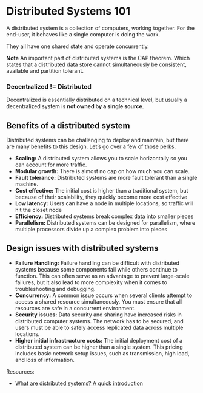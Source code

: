# Distributed Systems 101

A distributed system is a collection of computers, working together. For the end-user, it behaves like a single computer is doing the work.

They all have one shared state and operate concurrently.

**Note** An important part of distributed systems is the CAP theorem. Which states that a distributed data store cannot simultaneously be consistent, available and partition tolerant.

### Decentralized != Distributed

Decentralized is essentially distributed on a technical level, but usually a decentralized system is **not owned by a single source**.

## Benefits of a distributed system

Distributed systems can be challenging to deploy and maintain, but there are many benefits to this design. Let’s go over a few of those perks.

- **Scaling:** A distributed system allows you to scale horizontally so you can account for more traffic.
- **Modular growth:** There is almost no cap on how much you can scale.
- **Fault tolerance:** Distributed systems are more fault tolerant than a single machine.
- **Cost effective:** The initial cost is higher than a traditional system, but because of their scalability, they quickly become more cost effective
- **Low latency:** Users can have a node in multiple locations, so traffic will hit the closet node
- **Efficiency:** Distributed systems break complex data into smaller pieces
- **Parallelism:** Distributed systems can be designed for parallelism, where multiple processors divide up a complex problem into pieces

## Design issues with distributed systems

- **Failure Handling:** Failure handling can be difficult with distributed systems because some components fail while others continue to function. This can often serve as an advantage to prevent large-scale failures, but it also lead to more complexity when it comes to troubleshooting and debugging.
- **Concurrency:** A common issue occurs when several clients attempt to access a shared resource simultaneously. You must ensure that all resources are safe in a concurrent environment.
- **Security issues:** Data security and sharing have increased risks in distributed computer systems. The network has to be secured, and users must be able to safely access replicated data across multiple locations.
- **Higher initial infrastructure costs:** The initial deployment cost of a distributed system can be higher than a single system. This pricing includes basic network setup issues, such as transmission, high load, and loss of information.

Resources:
- [What are distributed systems? A quick introduction](https://www.educative.io/blog/distributed-systems-considerations-tradeoffs#what)